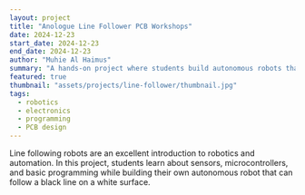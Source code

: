 ```yaml
---
layout: project
title: "Anologue Line Follower PCB Workshops"
date: 2024-12-23
start_date: 2024-12-23
end_date: 2024-12-23
author: "Muhie Al Haimus"
summary: "A hands-on project where students build autonomous robots that can follow lines using infrared sensors and microcontrollers."
featured: true
thumbnail: "assets/projects/line-follower/thumbnail.jpg"
tags:
  - robotics
  - electronics
  - programming
  - PCB design
---
```


Line following robots are an excellent introduction to robotics and automation. In this project, students learn about sensors, microcontrollers, and basic programming while building their own autonomous robot that can follow a black line on a white surface.
